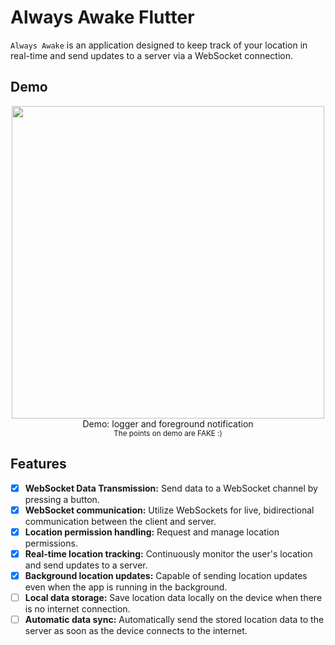 # Always Awake Flutter

`Always Awake` is an application designed to keep track of your location in real-time and send updates to a server via a WebSocket connection.

## Demo

<p style="text-align: center">
    <img src="./demo.gif" height="500" />
    <br/>
    <span>Demo: logger and foreground notification</span>
    <br/>
    <small>The points on demo are FAKE :)</small>
</p>

## Features

- [x] **WebSocket Data Transmission:** Send data to a WebSocket channel by pressing a button.
- [x] **WebSocket communication:** Utilize WebSockets for live, bidirectional communication between the client and server.
- [x] **Location permission handling:** Request and manage location permissions.
- [x] **Real-time location tracking:** Continuously monitor the user's location and send updates to a server.
- [x] **Background location updates:** Capable of sending location updates even when the app is running in the background.
- [ ] **Local data storage:** Save location data locally on the device when there is no internet connection.
- [ ] **Automatic data sync:** Automatically send the stored location data to the server as soon as the device connects to the internet.